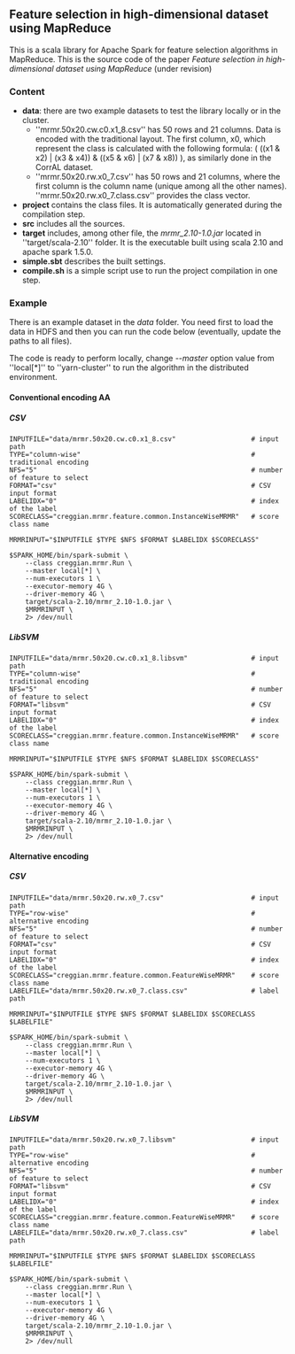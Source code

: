 ## Feature selection in high-dimensional dataset using MapReduce

This is a scala library for Apache Spark for feature selection algorithms in MapReduce. This is the source code of the paper *Feature selection in high-dimensional dataset using MapReduce* (under revision)

### Content

* **data**: there are two example datasets to test the library locally or in the cluster.
  * ''mrmr.50x20.cw.c0.x1_8.csv'' has 50 rows and 21 columns. Data is encoded with the traditional layout. The first column, x0, which represent the class is calculated with the following formula: ( ((x1 & x2) | (x3 & x4)) & ((x5 & x6) | (x7 & x8)) ), as similarly done in the CorrAL dataset.
  * ''mrmr.50x20.rw.x0_7.csv'' has 50 rows and 21 columns, where the first column is the column name (unique among all the other names). ''mrmr.50x20.rw.x0_7.class.csv'' provides the class vector.
* **project** contains the class files. It is automatically generated during the compilation step.
* **src** includes all the sources.
* **target** includes, among other file, the *mrmr_2.10-1.0.jar* located in ''target/scala-2.10'' folder. It is the executable built using scala 2.10 and apache spark 1.5.0.
* **simple.sbt** describes the built settings.
* **compile<span></span>.sh** is a simple script use to run the project compilation in one step.

### Example

There is an example dataset in the *data* folder. You need first to load the data in HDFS and then you can run the code below (eventually, update the paths to all files). 

The code is ready to perform locally, change *--master* option value from ''local[*]'' to ''yarn-cluster'' to run the algorithm in the distributed environment.

#### Conventional encoding AA

##### CSV

```
INPUTFILE="data/mrmr.50x20.cw.c0.x1_8.csv"                   # input path
TYPE="column-wise"                                           # traditional encoding
NFS="5"                                                      # number of feature to select
FORMAT="csv"                                                 # CSV input format
LABELIDX="0"                                                 # index of the label
SCORECLASS="creggian.mrmr.feature.common.InstanceWiseMRMR"   # score class name

MRMRINPUT="$INPUTFILE $TYPE $NFS $FORMAT $LABELIDX $SCORECLASS"

$SPARK_HOME/bin/spark-submit \
    --class creggian.mrmr.Run \
    --master local[*] \
    --num-executors 1 \
    --executor-memory 4G \
    --driver-memory 4G \
    target/scala-2.10/mrmr_2.10-1.0.jar \
    $MRMRINPUT \
    2> /dev/null
```

##### LibSVM

```
INPUTFILE="data/mrmr.50x20.cw.c0.x1_8.libsvm"                # input path
TYPE="column-wise"                                           # traditional encoding
NFS="5"                                                      # number of feature to select
FORMAT="libsvm"                                              # CSV input format
LABELIDX="0"                                                 # index of the label
SCORECLASS="creggian.mrmr.feature.common.InstanceWiseMRMR"   # score class name

MRMRINPUT="$INPUTFILE $TYPE $NFS $FORMAT $LABELIDX $SCORECLASS"

$SPARK_HOME/bin/spark-submit \
    --class creggian.mrmr.Run \
    --master local[*] \
    --num-executors 1 \
    --executor-memory 4G \
    --driver-memory 4G \
    target/scala-2.10/mrmr_2.10-1.0.jar \
    $MRMRINPUT \
    2> /dev/null
```


#### Alternative encoding

##### CSV

```
INPUTFILE="data/mrmr.50x20.rw.x0_7.csv"                      # input path
TYPE="row-wise"                                              # alternative encoding
NFS="5"                                                      # number of feature to select
FORMAT="csv"                                                 # CSV input format
LABELIDX="0"                                                 # index of the label
SCORECLASS="creggian.mrmr.feature.common.FeatureWiseMRMR"    # score class name
LABELFILE="data/mrmr.50x20.rw.x0_7.class.csv"                # label path

MRMRINPUT="$INPUTFILE $TYPE $NFS $FORMAT $LABELIDX $SCORECLASS $LABELFILE"

$SPARK_HOME/bin/spark-submit \
    --class creggian.mrmr.Run \
    --master local[*] \
    --num-executors 1 \
    --executor-memory 4G \
    --driver-memory 4G \
    target/scala-2.10/mrmr_2.10-1.0.jar \
    $MRMRINPUT \
    2> /dev/null
```

##### LibSVM

```
INPUTFILE="data/mrmr.50x20.rw.x0_7.libsvm"                   # input path
TYPE="row-wise"                                              # alternative encoding
NFS="5"                                                      # number of feature to select
FORMAT="libsvm"                                              # CSV input format
LABELIDX="0"                                                 # index of the label
SCORECLASS="creggian.mrmr.feature.common.FeatureWiseMRMR"    # score class name
LABELFILE="data/mrmr.50x20.rw.x0_7.class.csv"                # label path

MRMRINPUT="$INPUTFILE $TYPE $NFS $FORMAT $LABELIDX $SCORECLASS $LABELFILE"

$SPARK_HOME/bin/spark-submit \
    --class creggian.mrmr.Run \
    --master local[*] \
    --num-executors 1 \
    --executor-memory 4G \
    --driver-memory 4G \
    target/scala-2.10/mrmr_2.10-1.0.jar \
    $MRMRINPUT \
    2> /dev/null
```
